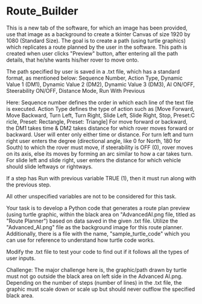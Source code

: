 # Route_Builder

This is a new tab of the software, for which an image has been provided, use that image as a background to create a tkinter Canvas of size 1920 by 1080 (Standard Size).
The goal is to create a path (using turtle graphics) which replicates a route planned by the user in the software. This path is created when user clicks "Preview" button, after entering all the path details, that he/she wants his/her rover to move onto.

The path specified by user is saved in a .txt file, which has a standard format, as mentioned below: 
Sequence Number, Action Type, Dynamic Value 1 (DM1), Dynamic Value 2 (DM2), Dynamic Value 3 (DM3), AI ON/OFF, Steerability ON/OFF, Distance Mode, Run With Previous

Here:
Sequence number defines the order in which each line of the text file is executed.
Action Type defines the type of action such as [Move Forward, Move Backward, Turn Left, Turn Right, Slide Left, Slide Right, Stop, Preset:C ricle, Preset: Rectangle, Preset: Triangle]
For move forward or backward, the DM1 takes time & DM2 takes distance for which rover moves forward or backward. User will enter only either time or distance.
For turn left and turn right user enters the degree (directional angle, like 0 for North, 180 for South) to which the rover must move, if steerability is OFF (0), rover moves on its axis, else its moves by forming an arc similar to how a car takes turn. 
For slide left and slide right, user enters the distance for which vehicle should slide leftways or rightways. 

If a step has Run with previous variable TRUE (1), then it must run along with the previous step.

All other unspecified variables are not to be considered for this task.

Your task is to develop a Python code that generates a route plan preview (using turtle graphic, within the black area on "AdvancedAI.png file, titled as "Route Planner") based on data saved in the given .txt file. Utilize the "Advanced_AI.png" file as the background image for this route planner.
Additionally, there is a file with the name, "sample_turtle_code" which you can use for reference to understand how turtle code works.

Modify the .txt file to test your code to find out if it follows all the types of user inputs. 

Challenge: The major challenge here is, the graphic/path drawn by turtle must not go outside the black area on left side in the Advanced AI.png. Depending on the number of steps (number of lines) in the .txt file, the graphic must scale down or scale up but should never outflow the specified black area.
